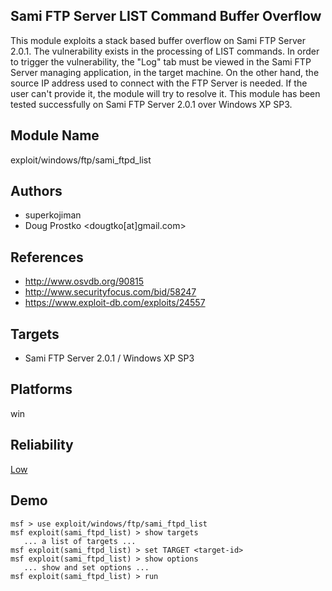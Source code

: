 ## Sami FTP Server LIST Command Buffer Overflow

This module exploits a stack based buffer overflow on Sami 
FTP Server 2.0.1. The vulnerability exists in the processing 
of LIST commands. In order to trigger the vulnerability, the 
"Log" tab must be viewed in the Sami FTP Server managing 
application, in the target machine. On the other hand, the 
source IP address used to connect with the FTP Server is 
needed. If the user can't provide it, the module will try to 
resolve it. This module has been tested successfully on Sami 
FTP Server 2.0.1 over Windows XP SP3.


## Module Name
exploit/windows/ftp/sami_ftpd_list

## Authors
* superkojiman
* Doug Prostko <dougtko[at]gmail.com>


## References
* http://www.osvdb.org/90815
* http://www.securityfocus.com/bid/58247
* https://www.exploit-db.com/exploits/24557



## Targets
* Sami FTP Server 2.0.1 / Windows XP SP3


## Platforms
win

## Reliability
[Low](https://github.com/rapid7/metasploit-framework/wiki/Exploit-Ranking)

## Demo

```
msf > use exploit/windows/ftp/sami_ftpd_list
msf exploit(sami_ftpd_list) > show targets
   ... a list of targets ...
msf exploit(sami_ftpd_list) > set TARGET <target-id>
msf exploit(sami_ftpd_list) > show options
   ... show and set options ...
msf exploit(sami_ftpd_list) > run
```
    
    